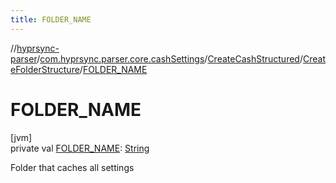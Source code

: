 ```yaml
---
title: FOLDER_NAME
---
```

//[hyprsync-parser](../../../../index.html)/[com.hyprsync.parser.core.cashSettings](../../index.html)/[CreateCashStructured](../index.html)/[CreateFolderStructure](index.html)/[FOLDER_NAME](-f-o-l-d-e-r_-n-a-m-e.html)



# FOLDER_NAME



[jvm]\
private val [FOLDER_NAME](-f-o-l-d-e-r_-n-a-m-e.html): [String](https://kotlinlang.org/api/core/kotlin-stdlib/kotlin/-string/index.html)



Folder that caches all settings



